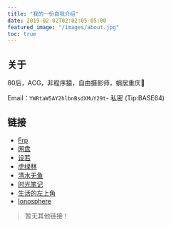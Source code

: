 ```yaml
---
title: "我的一份自我介绍"
date: 2019-02-02T02:02:05-05:00
featured_image: "/images/about.jpg"
toc: true
---
```

## 关于

80后，ACG，非程序猿，自由摄影师，蜗居重庆🌴

Email：`YWRtaW5AY2hlbnBsdXMuY29t`- 私密 (Tip:BASE64)

## 链接

- [Frp](https://frp.im/)
- [网盘](https://pan.frp.im/)
- [设若](https://sheruo.com/)
- [虎绿林](https://hu60.net/)
- [清水无鱼](https://www.bosir.cn/)
- [时光笔记](https://www.ttext.cn/)
- [生活的左上角](https://bwskyer.com/)
- [Ionosphere](https://blog.ionosphere.site/)

> 暂无其他链接！